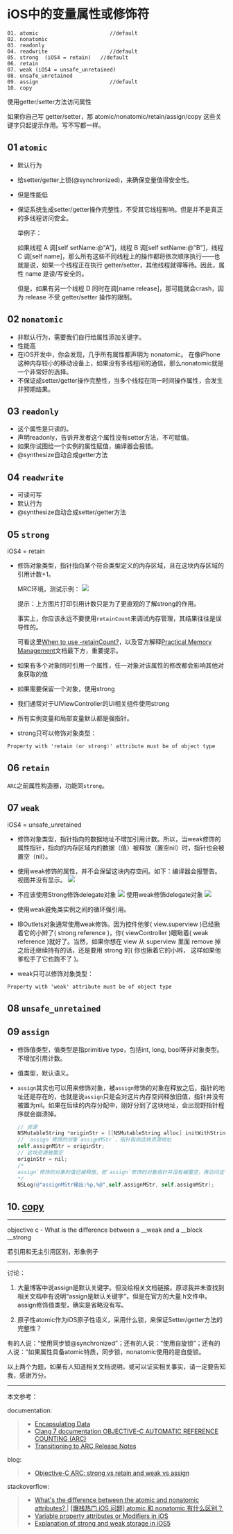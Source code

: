 
# iOS中的变量属性或修饰符

```
01. atomic                       //default		    
02. nonatomic
03. readonly
04. readwrite                    //default		  
05. strong  (iOS4 = retain)	  //default
06. retain
07. weak (iOS4 = unsafe_unretained)
08. unsafe_unretained
09. assign                       //default		    
10. copy
```


使用getter/setter方法访问属性

如果你自己写 getter/setter，那 atomic/nonatomic/retain/assign/copy 这些关键字只起提示作用。写不写都一样。


## 01 `atomic`

- 默认行为
- 给setter/getter上锁(@synchronized)，来确保变量值得安全性。
- 但是性能低
- 保证系统生成setter/getter操作完整性，不受其它线程影响。但是并不是真正的多线程访问安全。

    举例子：

    如果线程 A 调[self setName:@"A"]，线程 B 调[self setName:@"B"]，线程 C 调[self name]，那么所有这些不同线程上的操作都将依次顺序执行——也就是说，如果一个线程正在执行 getter/setter，其他线程就得等待。因此，属性 name 是读/写安全的。

    但是，如果有另一个线程 D 同时在调[name release]，那可能就会crash，因为 release 不受 getter/setter 操作的限制。

## 02 `nonatomic`
- 非默认行为，需要我们自行给属性添加关键字。
- 性能高
- 在iOS开发中，你会发现，几乎所有属性都声明为 nonatomic。
在像iPhone这种内存较小的移动设备上，如果没有多线程间的通信，那么nonatomic就是一个非常好的选择。
- 不保证成setter/getter操作完整性，当多个线程在同一时间操作属性，会发生非预期结果。


## 03 `readonly`
- 这个属性是只读的。
- 声明readonly，告诉开发者这个属性没有setter方法，不可赋值。
- 如果你试图给一个实例的属性赋值，编译器会报错。
- @synthesize自动合成getter方法

## 04 `readwrite`
- 可读可写
- 默认行为
- @synthesize自动合成setter/getter方法


## 05 `strong`

iOS4 = retain

- 修饰对象类型，指针指向某个符合类型定义的内存区域，且在这块内存区域的引用计数+1。

  MRC环境，测试示例：
  ![](https://gitee.com/Ccfax/HunterPrivateImages/raw/master/MRCTestStrong.png)

  提示：上方图片打印引用计数只是为了更直观的了解strong的作用。

  事实上，你应该永远不要使用`retainCount`来调试内存管理，其结果往往是误导性的。

  可看这里[When to use -retainCount?](https://stackoverflow.com/questions/4636146/when-to-use-retaincount)，以及官方解释[Practical Memory Management](https://developer.apple.com/library/content/documentation/Cocoa/Conceptual/MemoryMgmt/Articles/mmPractical.html)文档最下方，重要提示。

- 如果有多个对象同时引用一个属性，任一对象对该属性的修改都会影响其他对象获取的值

- 如果需要保留一个对象，使用strong

- 我们通常对于UIViewController的UI相关组件使用strong  

- 所有实例变量和局部变量默认都是强指针。

- strong只可以修饰对象类型：
```Objective-C
Property with 'retain (or strong)' attribute must be of object type
```

## 06 `retain`
 `ARC`之前属性构造器，功能同`strong`。


## 07 `weak`
iOS4 = unsafe_unretained

- 修饰对象类型，指针指向的数据地址不增加引用计数。所以，当weak修饰的属性指针，指向的内存区域内的数据（值）被释放（置空nil）时，指针也会被置空（nil）。

- 使用weak修饰的属性，并不会保留这块内存空间。如下：编译器会报警告。视图并没有显示。
![](https://gitee.com/Ccfax/HunterPrivateImages/raw/master/weakView.png)

- 不应该使用Strong修饰delegate对象
![][1]
使用weak修饰delegate对象
![][2]

- 使用weak避免类实例之间的循环强引用。

- IBOutlets对象通常使用weak修饰。因为控件他爹( view.superview )已经揪着它的小辫了( strong reference )，你( viewController )眼瞅着( weak reference )就好了。当然，如果你想在 view 从 superview 里面 remove 掉之后还继续持有的话，还是要用 strong 的( 你也揪着它的小辫， 这样如果他爹松手了它也跑不了 )。

- weak只可以修饰对象类型：
```Objective-C
Property with 'weak' attribute must be of object type
```


## 08 `unsafe_unretained`


## 09 `assign`

- 修饰值类型，值类型是指primitive type，包括int, long, bool等非对象类型。不增加引用计数。

- 值类型，默认语义。

- `assign`其实也可以用来修饰对象，被`assign`修饰的对象在释放之后，指针的地址还是存在的，也就是说`assign`只是会对这片内存空间释放旧值，指针并没有被置为nil。如果在后续的内存分配中，刚好分到了这块地址，会出现野指针程序就会崩溃掉。

  ```objective-c
  // 资源
  NSMutableString *originStr = [[NSMutableString alloc] initWithString:@"originStrValue"];
  // `assign`修饰的对象`assignMStr`，指针指向这块资源地址
  self.assignMStr = originStr;
  // 这块资源被置空
  originStr = nil;
  /*
  assign`修饰的对象的值已被释放，但`assign`修饰的对象指针并没有被置空，再访问这个对象会出现野指针，所以程序崩溃。如果修饰符为`weak`则不会崩溃。
  */
  NSLog(@"assignMStr输出:%p,%@",self.assignMStr, self.assignMStr);
  ```


## 10. [copy](https://github.com/HaiTeng-Wang/Book/blob/master/%40property内存语义修饰符Copy.md)

---


objective c - What is the difference between a __weak and a __block __strong

若引用和无主引用区别，形象例子

---

讨论：
1. 大量博客中说assign是默认关键字。但没给相关文档链接。原谅我并未查找到相关文档中有说明“assign是默认关键字”。但是在官方的大量.h文件中。assign修饰值类型，确实是省略没有写。

2. 原子性atomic作为iOS原子性语义，采用什么锁，来保证Setter/getter方法的完整性？

  有的人说：“使用同步锁@synchronized”；还有的人说：“使用自旋锁”；还有的人说：“如果属性具备atomic特质，同步锁，nonatomic使用的是自旋锁。

以上两个为题，如果有人知道相关文档说明，或可以证实相关事实，请一定要告知我，感谢万分。


---
本文参考：

documentation:
> - [Encapsulating Data](https://developer.apple.com/library/content/documentation/Cocoa/Conceptual/ProgrammingWithObjectiveC/EncapsulatingData/EncapsulatingData.html)
> - [Clang 7 documentation
OBJECTIVE-C AUTOMATIC REFERENCE COUNTING (ARC)](https://clang.llvm.org/docs/AutomaticReferenceCounting.html#objective-c-automatic-reference-counting-arc)
> - [Transitioning to ARC Release Notes](https://developer.apple.com/library/content/releasenotes/ObjectiveC/RN-TransitioningToARC/Introduction/Introduction.html#//apple_ref/doc/uid/TP40011226)

blog:
> - [Objective-C ARC: strong vs retain and weak vs assign
](https://stackoverflow.com/questions/8927727/objective-c-arc-strong-vs-retain-and-weak-vs-assign/15541801#15541801)

stackoverflow:
> - [What's the difference between the atomic and nonatomic attributes?
](https://stackoverflow.com/questions/588866/whats-the-difference-between-the-atomic-and-nonatomic-attributes) | [[爆栈热门 iOS 问题] atomic 和 nonatomic 有什么区别？](https://www.jianshu.com/p/7288eacbb1a2)
> - [Variable property attributes or Modifiers in iOS](http://rdcworld-iphone.blogspot.ca/2012/12/variable-property-attributes-or.html)
> - [Explanation of strong and weak storage in iOS5
](https://stackoverflow.com/questions/9262535/explanation-of-strong-and-weak-storage-in-ios5)


[1]: https://gitee.com/Ccfax/HunterPrivateImages/raw/master/delegateRetainCycles.png
[2]: https://gitee.com/Ccfax/HunterPrivateImages/raw/master/delegateRetainCycles2.png
